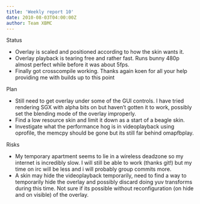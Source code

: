 ```yaml
---
title: 'Weekly report 10'
date: 2010-08-03T04:00:00Z
author: Team XBMC
---
```

Status

 
 * Overlay is scaled and positioned according to how the skin wants it.
 * Overlay playback is tearing free and rather fast. Runs bunny 480p almost perfect while before it was about 5fps.
 * Finally got crosscompile working. Thanks again koen for all your help providing me with builds up to this point
 
 Plan

 
 * Still need to get overlay under some of the GUI controls. I have tried rendering SGX with alpha bits on but haven’t gotten it to work, possibly set the blending mode of the overlay improperly.
 * Find a low resource skin and limit it down as a start of a beagle skin.
 * Investigate what the performance hog is in videoplayback using oprofile, the memcpy should be gone but its still far behind omapfbplay.
 
 Risks

 
 * My temporary apartment seems to lie in a wireless deadzone so my internet is incredibly slow. I will still be able to work (thanks git!) but my time on irc will be less and i will probably group commits more.
 * A skin may hide the videoplayback temporarily, need to find a way to temporarily hide the overlay and possibly discard doing yuv transforms during this time. Not sure if its possible without reconfiguration (on hide and on visible) of the overlay.
 
 